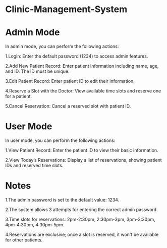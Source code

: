 # Clinic-Management-System

# Admin Mode
In admin mode, you can perform the following actions:

1.Login: Enter the default password (1234) to access admin features.

2.Add New Patient Record: Enter patient information including name, age, and ID. The ID must be unique.

3.Edit Patient Record: Enter patient ID to edit their information.

4.Reserve a Slot with the Doctor: View available time slots and reserve one for a patient.

5.Cancel Reservation: Cancel a reserved slot with patient ID.

# User Mode
In user mode, you can perform the following actions:

1.View Patient Record: Enter the patient ID to view their basic information.

2.View Today’s Reservations: Display a list of reservations, showing patient IDs and reserved time slots.

# Notes
1.The admin password is set to the default value: 1234.

2.The system allows 3 attempts for entering the correct admin password.

3.Time slots for reservations: 2pm-2:30pm, 2:30pm-3pm, 3pm-3:30pm, 4pm-4:30pm, 4:30pm-5pm.

4.Reservations are exclusive; once a slot is reserved, it won't be available for other patients.
